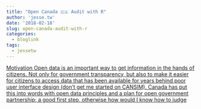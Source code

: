 ```yaml
---
title: "Open Canada 🇨🇦 Audit with R"
author: 'jesse.tw'
date: '2018-02-18'
slug: open-canada-audit-with-r
categories:
  - bloglink
tags:
  - jessetw
---
```


[Motivation Open data is an important way to get information in the hands of citizens. Not only for government transparency, but also to make it easier for citizens to access data that has been available for years behind poor user interface design (don’t get me started on CANSIM). Canada has put this into words with open data principles and a plan for open government partnership; a good first step, otherwise how would I know how to judge<i class="fas fa-external-link-alt"></i>](https://jesse.tw/post/open-canada-audit/)

